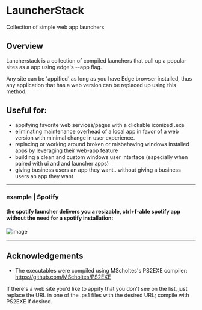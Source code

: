 # LauncherStack
Collection of simple web app launchers 

## Overview

Lancherstack is a collection of compiled launchers that pull up a popular sites as a app using edge's --app flag.  
 
Any site can be 'appified' as long as you have Edge browser installed,
 thus any application that has a web version can be replaced up using this method.
 
## Useful for:
- appifying favorite web services/pages with a clickable iconized .exe
- eliminating maintenance overhead of a local app in favor of a web version with minimal change in user experience. 
- replacing or working around broken or misbehaving windows installed apps by leveraging their web-app feature
- building a clean and custom windows user interface (especially when paired with ui and and launcher apps)
- giving business users an app they want.. without giving a business users an app they want 

__________________

### example | Spotify 
#### the spotify launcher delivers you a resizable, ctrl+f-able spotify app without the need for a spotify installation:

![image](https://user-images.githubusercontent.com/43890114/142438545-d08e169f-3d4a-48ee-92db-bdbf6bcd03a9.png)



__________________

## Acknowledgements

- The executables were compiled using MScholtes's PS2EXE compiler: https://github.com/MScholtes/PS2EXE

If there's a web site you'd like to appify that you don't see on the list, just replace the URL in one of the .ps1 files with the desired URL; compile with PS2EXE if desired.  
